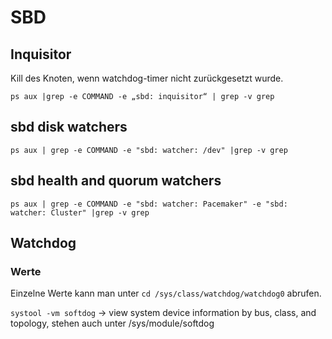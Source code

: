 # SBD

## Inquisitor

Kill des Knoten, wenn watchdog-timer nicht zurückgesetzt wurde.

```ps aux |grep -e COMMAND -e „sbd: inquisitor“ | grep -v grep```

## sbd disk watchers

```ps aux | grep -e COMMAND -e "sbd: watcher: /dev" |grep -v grep```

## sbd health and quorum watchers

```ps aux | grep -e COMMAND -e "sbd: watcher: Pacemaker" -e "sbd: watcher: Cluster" |grep -v grep```


## Watchdog

### Werte

Einzelne Werte kann man unter ```cd /sys/class/watchdog/watchdog0``` abrufen.

`systool -vm softdog`   -> view system device information by bus, class, and topology, stehen auch unter /sys/module/softdog


